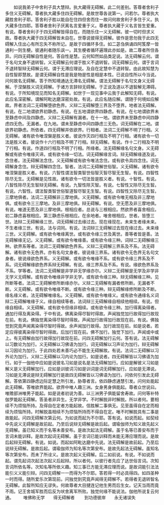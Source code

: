 <!-- { "loadSidebar": true } -->
　　如说我弟子中舍利子具大慧辩。执大藏得无碍解。此二何差别。答尊者舍利子多住义无碍解。尊者执大藏多住四无碍解。是故世尊各说第一。问若尔。尊者执大藏胜舍利子耶。答舍利子胜以能自在住四但舍而住一故问何故舍利子多住于义。执大藏多住四耶。答尊者舍利子厌离名言爱重于义。尊者执大藏于义名言皆生爱重。有说。尊者舍利子于四无碍解皆得自在。而随乐住一义无碍解。彼一切时但求义故。尊者执大藏于四无碍解皆未自在。世尊说彼得无碍解。彼作是思勿我于此四无碍解入住出心有所忘失不称所记。是故于四循环多住。如二苾刍俱诵四阿笈摩一皆通利一则生梗。彼通利者随乐讽一。其生梗者循环遍理此亦如是。故二尊者所住各异。问四无碍解自性是何。答自性是慧。云何知然如品类足说。法无碍解云何。谓于名句文身不退转智。义无碍解云何谓于胜义不退转智。词无碍解云何。谓于言词不退转智辩无碍解云何。谓于无滞应理说。及自在定慧中不退转智。由此故知慧为自性智即慧故。是谓无碍解自性是我是物是性是相是本性。已说自性所以今当说。问何故名无碍解。答于所知境通达无滞名无碍解。谓法无碍解于名句文身义无碍解。于涅槃胜义词无碍解。于诸方言辞辩无碍解。于正说及道以不退智解无滞碍。有说。于所知境现见而知名无碍解。如世于一现见事中云我于此解知无碍。有说。此应名深密解。谓解阿毗达磨深密处故。有说。此应名随应解。谓随于何境如应解故。界者法词二无碍解堕欲色界。义辩二无碍解堕三界及不堕界。地者法无碍解。有说。在二地谓欲界初静虑。有说。在五地谓欲界四静虑。有说。在七地谓欲界未至静虑中间及四静虑。义辩二无碍解有漏者。在十一地。谓欲界未至静虑中间四静虑四无色。无漏者。在九地。谓未至静虑中间四静虑三无色。词无碍解在二地。谓欲界初静虑。所依者。四无碍解并依欲界。行相者。法词二无碍解不明了行相。义无碍解。诸有欲令唯涅槃是胜义者。彼说作灭四行相及不明了行相。诸有欲令一切法是胜义者。彼说作十六行相及不明了行相。辩无碍解。有说。作十二行相及不明了行相。有说。作道四行相及不明了行相。所缘者。法无碍解缘名句文身。义无碍解或有欲令唯缘灭谛。或有欲令缘一切法。词无碍解缘言词。辩无碍解缘道及说。念住者。法无碍解法念住。义无碍解或有欲令唯法念住。或有欲令具四念住。词无碍解身念住。辩无碍解四念住。智者。法词二无碍解世俗智。义无碍解。诸有欲令唯涅槃是胜义者。有说。六智性谓法智类智世俗智灭智尽智无生智。有说。四智性除尽无生。无碍解是见性故。诸有欲令一切法皆是胜义者。有说。十智性。有说。八智性除尽无生智辩无碍解。有说。九智性除灭智。有说。七智性又除尽无生智。有说。六智性。谓法智类智世俗智道智尽智无生智。有说。四智性又除尽无生智。三摩地俱者。法词二无碍解非三摩地俱。义无碍解。或有欲令唯无相及非三摩地俱。或有欲令三三摩地。及非三摩地俱。辩无碍解。有说。空无愿及非三摩地俱。有说。唯道无愿及非三摩地俱。根相应者。总说与三根相应。然欲界者喜舍相应。初二静虑喜根相应。第三静虑乐根相应。在余地者。唯舍根相应。世者。皆堕三世。法辩二无碍解缘三世。词无碍解过去缘过去。现在缘现在。未来生者缘未来。不生者缘三世。有说。法与词同。有说。法词辩三无碍解过去现在缘过去。未来缘三世。义无碍解。或有欲令唯缘离世。或有欲令缘三世及离世。善等者皆是善。法无碍解缘无记。义无碍解。或有欲令唯缘善。或有欲令缘三种。词辩二无碍解缘三种。欲界系等者。法词二无碍解欲色界系。义辩二无碍解三界系及不系。法无碍解。诸有欲令无色界。亦有名句文身者。彼说缘三界系。诸有欲令无色界无名句文身者。彼说缘欲色界系。义无碍解。或有欲令唯缘不系。或有欲令缘三界系及不系。词无碍解缘欲色界系辩无碍解。有说。缘三界系及不系。有说。缘欲色界系及不系。学等者。法词二无碍解是非学非无学缘亦尔。义辩二无碍解是无学及非学非无学义无碍解。或有欲令唯缘非学非无学。或有欲令缘三种。辩无碍解缘三种。见所断等者。法词二无碍解修所断缘亦尔。义辩二无碍解有漏者修所断。无漏者不断。义无碍解。或有欲令唯缘不断。或有欲令缘三种。辩无碍解缘修所断及不断。缘名缘义者。法无碍解唯缘名。义无碍解。或有欲令唯缘义。或有欲令通缘名义词辩二无碍解唯缘于义。缘自相续等者。法词辩三无碍解缘自相续他相续。有说。但缘自相续。义无碍解。或有欲令但缘非相续。或有欲令缘三种。加行得离染得者。通加行得及离染得。于中有说。佛离染得尽智时得故。声闻独觉加行故得加行故现在前。有说。佛独觉离染得尽智时得故。声闻加行故得加行故现在前。有说。佛独觉到究竟声闻离染得尽智时得故。余声闻加行故得。加行故现在前。如是说者。若定应得彼离染得尽智时得故。后加行现在前。佛不加行。独觉下加行。声闻或中或上。有无碍解由加行故得加行故现在前。问四无碍解加行云何。答有说。法无碍解以习数论为加行。义无碍解以习佛语为加行。词无碍解以习声论为加行。辩无碍解以习因论为加行。于此四处若未善巧必不能生无碍解故。有说。法词二无碍解以习外论为加行。义辩二无碍解以习内论为加行。如是说者。四无碍解皆以习佛语为加行。如于一伽他中应如是说彼名习如是说名是法无碍解加行。应如是解彼义习如是解义是义无碍解加行。应如是训彼词习如是训词是词无碍解加行。应如是无滞说。习如是无滞说是辩无碍解加行是故四无碍解皆以习佛语为加行。问依何引发此无碍解。答依第四静虑边际定慧之所引发。胁尊者言。依四静虑通慧引发。问何处能起此无碍解。答唯欲界能起。欲界中唯人趣三洲。女身男身俱能起。尊者众世说曰。唯赡部洲唯男子能起。如是说者初说为善。以三洲男子俱能留舍寿故。问何等补特伽罗能起无碍解。答圣者非异生。无学非学。不时解脱非时解脱。所以者何。要相续不为烦恼所持。及得自在定者方能起故。信胜解二事俱无。见至虽得自在定而相续为烦恼所持。时解脱虽相续不为烦恼所持而不得自在定。唯不时解脱具有二事是故能起。问四无碍解次第云何。为如说而起为不尔耶。答有说。如说而起。如契经中先说义无碍解是故前起。乃至后说辩无碍解是故后起。谓瑜伽师为知义故先起义无碍解。虽已知义而于名等未善安布。是故次起法无碍解。虽于名等已善安布而于言词未能训释。是故次起词无碍解。虽于言词已能训释而未能无滞应理而说。是故后起辩无碍解。有说。如说。而起如阿毗达磨中先说。法无碍解是故前起。乃至后说辩无碍解。是故后起。谓瑜伽师为知名等次第安布。是故先起法无碍解。虽知名等次第安布。而未了所诠义。是故次起义无碍解。后二如前说。有说。不如说而起。谓先起词次起法次起义后起辩。所以者何。以彼行者先应了达世俗言词。次知言词所依名等。次知名等所依义趣。知三事已方能无滞应理而说。是故词能引法法能引义义能引辩。问四无碍解一一而得为不尔耶。答若得一时必具得四。如四圣种一时而得。随所爱乐次第现前。问独觉到究竟声闻得无碍解不。若得者无退转智名无碍解。此智所知应无谬失。何故尊者大目揵连记他生男而后生女。记天当雨而竟不雨。记王舍城军胜而后反为吠舍离军所败。独觉何缘不能说法。伽他所说复云何通。
　　唯佛称无学　　得无碍解者
　　到功德彼岸　　永无诸误失
